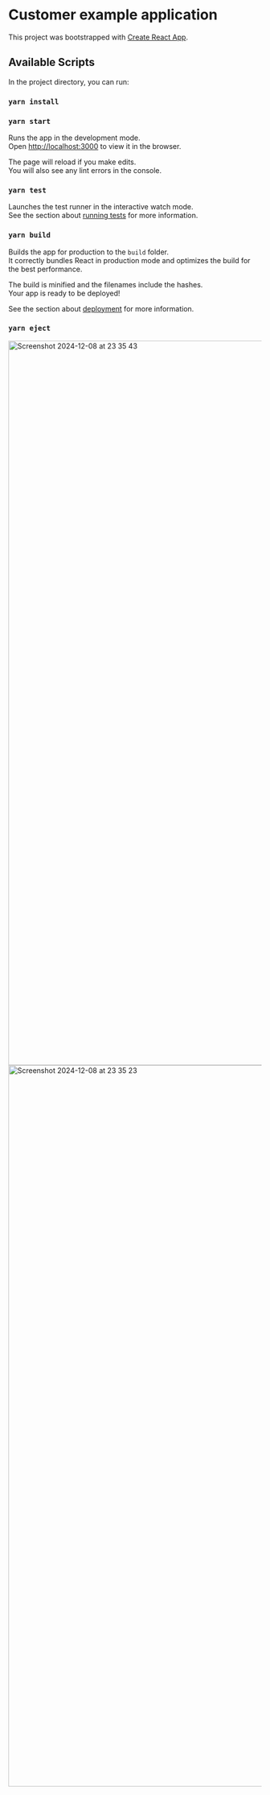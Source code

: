 # Customer example application

This project was bootstrapped with [Create React App](https://github.com/facebook/create-react-app).

## Available Scripts

In the project directory, you can run:

### `yarn install`

### `yarn start`

Runs the app in the development mode.\
Open [http://localhost:3000](http://localhost:3000) to view it in the browser.

The page will reload if you make edits.\
You will also see any lint errors in the console.

### `yarn test`

Launches the test runner in the interactive watch mode.\
See the section about [running tests](https://facebook.github.io/create-react-app/docs/running-tests) for more information.

### `yarn build`

Builds the app for production to the `build` folder.\
It correctly bundles React in production mode and optimizes the build for the best performance.

The build is minified and the filenames include the hashes.\
Your app is ready to be deployed!

See the section about [deployment](https://facebook.github.io/create-react-app/docs/deployment) for more information.

### `yarn eject`

<img width="1440" alt="Screenshot 2024-12-08 at 23 35 43" src="https://github.com/user-attachments/assets/c990345a-cb0c-4161-8179-05176e8df253">

<img width="1434" alt="Screenshot 2024-12-08 at 23 35 23" src="https://github.com/user-attachments/assets/68270247-8fe6-4ca9-aac8-97993f6fe541">

